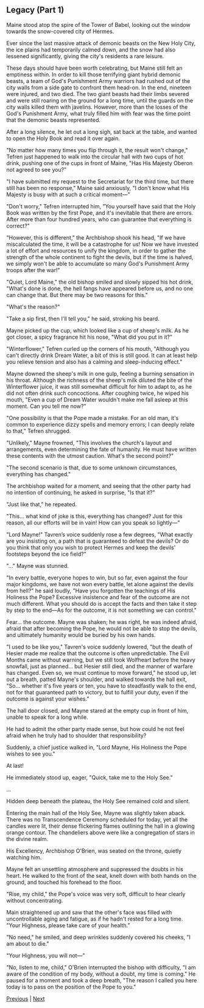 ## Legacy (Part 1)
Maine stood atop the spire of the Tower of Babel, looking out the window towards the snow-covered city of Hermes. 

Ever since the last massive attack of demonic beasts on the New Holy City, the ice plains had temporarily calmed down, and the snow had also lessened significantly, giving the city's residents a rare leisure. 

These days should have been worth celebrating, but Maine still felt an emptiness within. In order to kill those terrifying giant hybrid demonic beasts, a team of God's Punishment Army warriors had rushed out of the city walls from a side gate to confront them head-on. In the end, nineteen were injured, and two died. The two giant beasts had their limbs severed and were still roaring on the ground for a long time, until the guards on the city walls killed them with javelins. However, more than the losses of the God's Punishment Army, what truly filled him with fear was the time point that the demonic beasts represented. 

After a long silence, he let out a long sigh, sat back at the table, and wanted to open the Holy Book and read it over again. 

"No matter how many times you flip through it, the result won't change," Tefren just happened to walk into the circular hall with two cups of hot drink, pushing one of the cups in front of Maine, "Has His Majesty Oberon not agreed to see you?"

"I have submitted my request to the Secretariat for the third time, but there still has been no response," Maine said anxiously, "I don't know what His Majesty is busy with at such a critical moment—"

"Don't worry," Tefren interrupted him, "You yourself have said that the Holy Book was written by the first Pope, and it's inevitable that there are errors. After more than four hundred years, who can guarantee that everything is correct?"

"However, this is different," the Archbishop shook his head, "If we have miscalculated the time, it will be a catastrophe for us! Now we have invested a lot of effort and resources to unify the kingdom, in order to gather the strength of the whole continent to fight the devils, but if the time is halved, we simply won't be able to accumulate so many God's Punishment Army troops after the war!"

"Quiet, Lord Maine," the old bishop smiled and slowly sipped his hot drink, "What's done is done, the hell fangs have appeared before us, and no one can change that. But there may be two reasons for this."



"What's the reason?"

"Take a sip first, then I'll tell you," he said, stroking his beard.

Mayne picked up the cup, which looked like a cup of sheep's milk. As he got closer, a spicy fragrance hit his nose, "What did you put in it?"

"Winterflower," Tefren curled up the corners of his mouth, "Although you can't directly drink Dream Water, a bit of this is still good. It can at least help you relieve tension and also has a calming and sleep-inducing effect."

Mayne downed the sheep's milk in one gulp, feeling a burning sensation in his throat. Although the richness of the sheep's milk diluted the bite of the Winterflower juice, it was still somewhat difficult for him to adapt to, as he did not often drink such concoctions. After coughing twice, he wiped his mouth, "Even a cup of Dream Water wouldn't make me fall asleep at this moment. Can you tell me now?"

"One possibility is that the Pope made a mistake. For an old man, it's common to experience dizzy spells and memory errors; I can deeply relate to that," Tefren shrugged.

"Unlikely," Mayne frowned, "This involves the church's layout and arrangements, even determining the fate of humanity. He must have written these contents with the utmost caution. What's the second point?"

"The second scenario is that, due to some unknown circumstances, everything has changed."

The archbishop waited for a moment, and seeing that the other party had no intention of continuing, he asked in surprise, "Is that it?"



"Just like that," he repeated.



"This... what kind of joke is this, everything has changed? Just for this reason, all our efforts will be in vain! How can you speak so lightly—"



"Lord Mayne!" Tavren’s voice suddenly rose a few degrees, "What exactly are you insisting on, a path that is guaranteed to defeat the devils? Or do you think that only you wish to protect Hermes and keep the devils' footsteps beyond the ice field?"



"…" Mayne was stunned.



"In every battle, everyone hopes to win, but so far, even against the four major kingdoms, we have not won every battle, let alone against the devils from hell?" he said loudly, "Have you forgotten the teachings of His Holiness the Pope? Excessive insistence and fear of the outcome are not much different. What you should do is accept the facts and then take it step by step to the end—As for the outcome, it is not something we can control."



Fear… the outcome. Mayne was shaken; he was right, he was indeed afraid, afraid that after becoming the Pope, he would not be able to stop the devils, and ultimately humanity would be buried by his own hands.



"I used to be like you," Tavren's voice suddenly lowered, "but the death of Hesier made me realize that the outcome is often unpredictable. The Evil Months came without warning, but we still took Wolfheart before the heavy snowfall, just as planned... but Hesier still died, and the manner of warfare has changed. Even so, we must continue to move forward," he stood up, let out a breath, patted Mayne's shoulder, and walked towards the hall exit, "So... whether it's five years or ten, you have to steadfastly walk to the end, not for that guaranteed path to victory, but to fulfill your duty, even if the outcome is against your wishes."



The hall door closed, and Mayne stared at the empty cup in front of him, unable to speak for a long while.



He had to admit the other party made sense, but how could he not feel afraid when he truly had to shoulder that responsibility?



Suddenly, a chief justice walked in, "Lord Mayne, His Holiness the Pope wishes to see you."

At last!

He immediately stood up, eager, "Quick, take me to the Holy See."

...

Hidden deep beneath the plateau, the Holy See remained cold and silent.

Entering the main hall of the Holy See, Mayne was slightly taken aback. There was no Transcendence Ceremony scheduled for today, yet all the candles were lit, their dense flickering flames outlining the hall in a glowing orange contour. The chandeliers above were like a congregation of stars in the divine realm.

His Excellency, Archbishop O'Brien, was seated on the throne, quietly watching him.

Mayne felt an unsettling atmosphere and suppressed the doubts in his heart. He walked to the front of the seat, knelt down with both hands on the ground, and touched his forehead to the floor.

"Rise, my child," the Pope's voice was very soft, difficult to hear clearly without concentrating.



Main straightened up and saw that the other's face was filled with uncontrollable aging and fatigue, as if he hadn't rested for a long time. "Your Highness, please take care of your health."



"No need," he smiled, and deep wrinkles suddenly covered his cheeks, "I am about to die."



"Your Highness, you will not—"



"No, listen to me, child," O'Brien interrupted the bishop with difficulty, "I am aware of the condition of my body, without a doubt, my time is coming." He paused for a moment and took a deep breath, "The reason I called you here today is to pass on the position of the Pope to you."





[Previous](CH0348.md) | [Next](CH0350.md)
